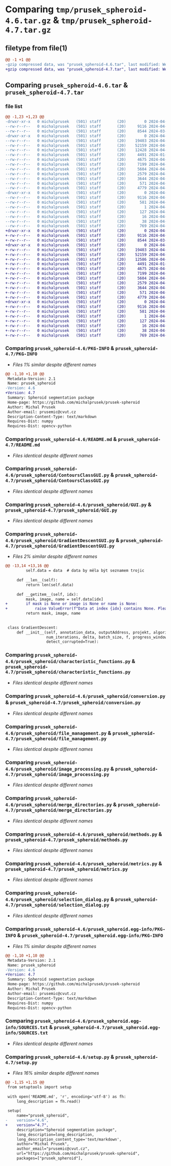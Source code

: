 # Comparing `tmp/prusek_spheroid-4.6.tar.gz` & `tmp/prusek_spheroid-4.7.tar.gz`

## filetype from file(1)

```diff
@@ -1 +1 @@
-gzip compressed data, was "prusek_spheroid-4.6.tar", last modified: Wed Apr 10 08:13:45 2024, max compression
+gzip compressed data, was "prusek_spheroid-4.7.tar", last modified: Wed Apr 10 14:45:12 2024, max compression
```

## Comparing `prusek_spheroid-4.6.tar` & `prusek_spheroid-4.7.tar`

### file list

```diff
@@ -1,23 +1,23 @@
-drwxr-xr-x   0 michalprusek   (501) staff       (20)        0 2024-04-10 08:13:45.051813 prusek_spheroid-4.6/
--rw-r--r--   0 michalprusek   (501) staff       (20)     9116 2024-04-10 08:13:45.051483 prusek_spheroid-4.6/PKG-INFO
--rw-r--r--   0 michalprusek   (501) staff       (20)     8544 2024-03-27 11:29:11.000000 prusek_spheroid-4.6/README.md
-drwxr-xr-x   0 michalprusek   (501) staff       (20)        0 2024-04-10 08:13:45.050274 prusek_spheroid-4.6/prusek_spheroid/
--rw-r--r--   0 michalprusek   (501) staff       (20)    19403 2024-04-09 19:07:14.000000 prusek_spheroid-4.6/prusek_spheroid/ContoursClassGUI.py
--rw-r--r--   0 michalprusek   (501) staff       (20)    52159 2024-04-10 08:13:09.000000 prusek_spheroid-4.6/prusek_spheroid/GUI.py
--rw-r--r--   0 michalprusek   (501) staff       (20)    12428 2024-04-06 18:03:18.000000 prusek_spheroid-4.6/prusek_spheroid/GradientDescentGUI.py
--rw-r--r--   0 michalprusek   (501) staff       (20)     4491 2024-01-27 10:12:42.000000 prusek_spheroid-4.6/prusek_spheroid/characteristic_functions.py
--rw-r--r--   0 michalprusek   (501) staff       (20)     4675 2024-04-04 17:10:48.000000 prusek_spheroid-4.6/prusek_spheroid/conversion.py
--rw-r--r--   0 michalprusek   (501) staff       (20)     7199 2024-04-04 16:33:02.000000 prusek_spheroid-4.6/prusek_spheroid/file_management.py
--rw-r--r--   0 michalprusek   (501) staff       (20)     5604 2024-04-07 11:37:32.000000 prusek_spheroid-4.6/prusek_spheroid/image_processing.py
--rw-r--r--   0 michalprusek   (501) staff       (20)     2579 2024-04-06 17:55:28.000000 prusek_spheroid-4.6/prusek_spheroid/merge_directories.py
--rw-r--r--   0 michalprusek   (501) staff       (20)     3644 2024-04-06 18:09:39.000000 prusek_spheroid-4.6/prusek_spheroid/methods.py
--rw-r--r--   0 michalprusek   (501) staff       (20)      571 2024-04-02 12:34:56.000000 prusek_spheroid-4.6/prusek_spheroid/metrics.py
--rw-r--r--   0 michalprusek   (501) staff       (20)     4779 2024-04-04 17:35:30.000000 prusek_spheroid-4.6/prusek_spheroid/selection_dialog.py
-drwxr-xr-x   0 michalprusek   (501) staff       (20)        0 2024-04-10 08:13:45.051252 prusek_spheroid-4.6/prusek_spheroid.egg-info/
--rw-r--r--   0 michalprusek   (501) staff       (20)     9116 2024-04-10 08:13:45.000000 prusek_spheroid-4.6/prusek_spheroid.egg-info/PKG-INFO
--rw-r--r--   0 michalprusek   (501) staff       (20)      581 2024-04-10 08:13:45.000000 prusek_spheroid-4.6/prusek_spheroid.egg-info/SOURCES.txt
--rw-r--r--   0 michalprusek   (501) staff       (20)        1 2024-04-10 08:13:45.000000 prusek_spheroid-4.6/prusek_spheroid.egg-info/dependency_links.txt
--rw-r--r--   0 michalprusek   (501) staff       (20)      127 2024-04-10 08:13:45.000000 prusek_spheroid-4.6/prusek_spheroid.egg-info/requires.txt
--rw-r--r--   0 michalprusek   (501) staff       (20)       16 2024-04-10 08:13:45.000000 prusek_spheroid-4.6/prusek_spheroid.egg-info/top_level.txt
--rw-r--r--   0 michalprusek   (501) staff       (20)       38 2024-04-10 08:13:45.051866 prusek_spheroid-4.6/setup.cfg
--rw-r--r--   0 michalprusek   (501) staff       (20)      769 2024-04-10 08:13:41.000000 prusek_spheroid-4.6/setup.py
+drwxr-xr-x   0 michalprusek   (501) staff       (20)        0 2024-04-10 14:45:12.346092 prusek_spheroid-4.7/
+-rw-r--r--   0 michalprusek   (501) staff       (20)     9116 2024-04-10 14:45:12.345871 prusek_spheroid-4.7/PKG-INFO
+-rw-r--r--   0 michalprusek   (501) staff       (20)     8544 2024-03-27 11:29:11.000000 prusek_spheroid-4.7/README.md
+drwxr-xr-x   0 michalprusek   (501) staff       (20)        0 2024-04-10 14:45:12.344825 prusek_spheroid-4.7/prusek_spheroid/
+-rw-r--r--   0 michalprusek   (501) staff       (20)    19403 2024-04-09 19:07:14.000000 prusek_spheroid-4.7/prusek_spheroid/ContoursClassGUI.py
+-rw-r--r--   0 michalprusek   (501) staff       (20)    52159 2024-04-10 08:13:09.000000 prusek_spheroid-4.7/prusek_spheroid/GUI.py
+-rw-r--r--   0 michalprusek   (501) staff       (20)    12586 2024-04-10 14:43:59.000000 prusek_spheroid-4.7/prusek_spheroid/GradientDescentGUI.py
+-rw-r--r--   0 michalprusek   (501) staff       (20)     4491 2024-01-27 10:12:42.000000 prusek_spheroid-4.7/prusek_spheroid/characteristic_functions.py
+-rw-r--r--   0 michalprusek   (501) staff       (20)     4675 2024-04-04 17:10:48.000000 prusek_spheroid-4.7/prusek_spheroid/conversion.py
+-rw-r--r--   0 michalprusek   (501) staff       (20)     7199 2024-04-04 16:33:02.000000 prusek_spheroid-4.7/prusek_spheroid/file_management.py
+-rw-r--r--   0 michalprusek   (501) staff       (20)     5604 2024-04-07 11:37:32.000000 prusek_spheroid-4.7/prusek_spheroid/image_processing.py
+-rw-r--r--   0 michalprusek   (501) staff       (20)     2579 2024-04-06 17:55:28.000000 prusek_spheroid-4.7/prusek_spheroid/merge_directories.py
+-rw-r--r--   0 michalprusek   (501) staff       (20)     3644 2024-04-06 18:09:39.000000 prusek_spheroid-4.7/prusek_spheroid/methods.py
+-rw-r--r--   0 michalprusek   (501) staff       (20)      571 2024-04-02 12:34:56.000000 prusek_spheroid-4.7/prusek_spheroid/metrics.py
+-rw-r--r--   0 michalprusek   (501) staff       (20)     4779 2024-04-04 17:35:30.000000 prusek_spheroid-4.7/prusek_spheroid/selection_dialog.py
+drwxr-xr-x   0 michalprusek   (501) staff       (20)        0 2024-04-10 14:45:12.345642 prusek_spheroid-4.7/prusek_spheroid.egg-info/
+-rw-r--r--   0 michalprusek   (501) staff       (20)     9116 2024-04-10 14:45:12.000000 prusek_spheroid-4.7/prusek_spheroid.egg-info/PKG-INFO
+-rw-r--r--   0 michalprusek   (501) staff       (20)      581 2024-04-10 14:45:12.000000 prusek_spheroid-4.7/prusek_spheroid.egg-info/SOURCES.txt
+-rw-r--r--   0 michalprusek   (501) staff       (20)        1 2024-04-10 14:45:12.000000 prusek_spheroid-4.7/prusek_spheroid.egg-info/dependency_links.txt
+-rw-r--r--   0 michalprusek   (501) staff       (20)      127 2024-04-10 14:45:12.000000 prusek_spheroid-4.7/prusek_spheroid.egg-info/requires.txt
+-rw-r--r--   0 michalprusek   (501) staff       (20)       16 2024-04-10 14:45:12.000000 prusek_spheroid-4.7/prusek_spheroid.egg-info/top_level.txt
+-rw-r--r--   0 michalprusek   (501) staff       (20)       38 2024-04-10 14:45:12.346142 prusek_spheroid-4.7/setup.cfg
+-rw-r--r--   0 michalprusek   (501) staff       (20)      769 2024-04-10 14:44:58.000000 prusek_spheroid-4.7/setup.py
```

### Comparing `prusek_spheroid-4.6/PKG-INFO` & `prusek_spheroid-4.7/PKG-INFO`

 * *Files 1% similar despite different names*

```diff
@@ -1,10 +1,10 @@
 Metadata-Version: 2.1
 Name: prusek_spheroid
-Version: 4.6
+Version: 4.7
 Summary: Spheroid segmentation package
 Home-page: https://github.com/michalprusek/prusek-spheroid
 Author: Michal Prusek
 Author-email: prusemic@cvut.cz
 Description-Content-Type: text/markdown
 Requires-Dist: numpy
 Requires-Dist: opencv-python
```

### Comparing `prusek_spheroid-4.6/README.md` & `prusek_spheroid-4.7/README.md`

 * *Files identical despite different names*

### Comparing `prusek_spheroid-4.6/prusek_spheroid/ContoursClassGUI.py` & `prusek_spheroid-4.7/prusek_spheroid/ContoursClassGUI.py`

 * *Files identical despite different names*

### Comparing `prusek_spheroid-4.6/prusek_spheroid/GUI.py` & `prusek_spheroid-4.7/prusek_spheroid/GUI.py`

 * *Files identical despite different names*

### Comparing `prusek_spheroid-4.6/prusek_spheroid/GradientDescentGUI.py` & `prusek_spheroid-4.7/prusek_spheroid/GradientDescentGUI.py`

 * *Files 2% similar despite different names*

```diff
@@ -13,14 +13,16 @@
         self.data = data  # data by měla být seznamem trojic
 
     def __len__(self):
         return len(self.data)
 
     def __getitem__(self, idx):
         mask, image, name = self.data[idx]
+        if mask is None or image is None or name is None:
+            raise ValueError(f"Data at index {idx} contains None. Please check the input dataset.")
         return mask, image, name
 
 
 class GradientDescent:
     def __init__(self, annotation_data, outputAddress, projekt, algorithm, learning_rate,
                  num_iterations, delta, batch_size, f, progress_window=None, contours_state=None,
                  detect_corrupted=True):
```

### Comparing `prusek_spheroid-4.6/prusek_spheroid/characteristic_functions.py` & `prusek_spheroid-4.7/prusek_spheroid/characteristic_functions.py`

 * *Files identical despite different names*

### Comparing `prusek_spheroid-4.6/prusek_spheroid/conversion.py` & `prusek_spheroid-4.7/prusek_spheroid/conversion.py`

 * *Files identical despite different names*

### Comparing `prusek_spheroid-4.6/prusek_spheroid/file_management.py` & `prusek_spheroid-4.7/prusek_spheroid/file_management.py`

 * *Files identical despite different names*

### Comparing `prusek_spheroid-4.6/prusek_spheroid/image_processing.py` & `prusek_spheroid-4.7/prusek_spheroid/image_processing.py`

 * *Files identical despite different names*

### Comparing `prusek_spheroid-4.6/prusek_spheroid/merge_directories.py` & `prusek_spheroid-4.7/prusek_spheroid/merge_directories.py`

 * *Files identical despite different names*

### Comparing `prusek_spheroid-4.6/prusek_spheroid/methods.py` & `prusek_spheroid-4.7/prusek_spheroid/methods.py`

 * *Files identical despite different names*

### Comparing `prusek_spheroid-4.6/prusek_spheroid/metrics.py` & `prusek_spheroid-4.7/prusek_spheroid/metrics.py`

 * *Files identical despite different names*

### Comparing `prusek_spheroid-4.6/prusek_spheroid/selection_dialog.py` & `prusek_spheroid-4.7/prusek_spheroid/selection_dialog.py`

 * *Files identical despite different names*

### Comparing `prusek_spheroid-4.6/prusek_spheroid.egg-info/PKG-INFO` & `prusek_spheroid-4.7/prusek_spheroid.egg-info/PKG-INFO`

 * *Files 1% similar despite different names*

```diff
@@ -1,10 +1,10 @@
 Metadata-Version: 2.1
 Name: prusek_spheroid
-Version: 4.6
+Version: 4.7
 Summary: Spheroid segmentation package
 Home-page: https://github.com/michalprusek/prusek-spheroid
 Author: Michal Prusek
 Author-email: prusemic@cvut.cz
 Description-Content-Type: text/markdown
 Requires-Dist: numpy
 Requires-Dist: opencv-python
```

### Comparing `prusek_spheroid-4.6/prusek_spheroid.egg-info/SOURCES.txt` & `prusek_spheroid-4.7/prusek_spheroid.egg-info/SOURCES.txt`

 * *Files identical despite different names*

### Comparing `prusek_spheroid-4.6/setup.py` & `prusek_spheroid-4.7/setup.py`

 * *Files 16% similar despite different names*

```diff
@@ -1,15 +1,15 @@
 from setuptools import setup
 
 with open('README.md', 'r', encoding='utf-8') as fh:
     long_description = fh.read()
 
 setup(
     name="prusek_spheroid",
-    version="4.6",
+    version="4.7",
     description="Spheroid segmentation package",
     long_description=long_description,
     long_description_content_type='text/markdown',
     author="Michal Prusek",
     author_email="prusemic@cvut.cz",
     url="https://github.com/michalprusek/prusek-spheroid",
     packages=["prusek_spheroid"],
```

